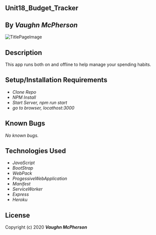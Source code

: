 ## Unit18_Budget_Tracker 

## By _**Vaughn McPherson**_

![TitlePageImage](https://i.pinimg.com/originals/1b/e5/6f/1be56fdb345330ba68f3c4984ef80f82.jpg)

## Description
This app runs both on and offline to help manage your spending habits. 

## Setup/Installation Requirements
* _Clone Repo_
* _NPM Install_
* _Start Server, npm run start_
* _go to browser, locathost:3000_

## Known Bugs
_No known bugs._

## Technologies Used
* _JavaScript_
* _BootStrap_
* _WebPack_
* _ProgessiveWebApplication_
* _Manifest_
* _ServiceWorker_
* _Express_
* _Heroku_





## License

Copyright (c) 2020 **_Vaughn McPherson_**